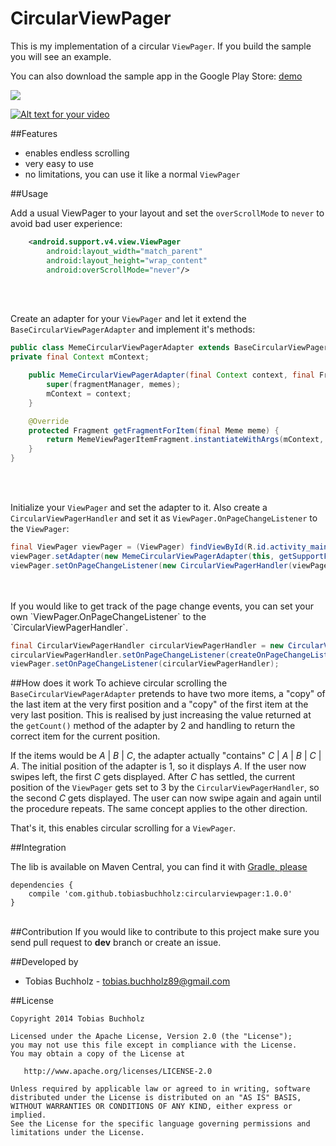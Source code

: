 CircularViewPager
=================

This is my implementation of a circular `ViewPager`. If you build the sample you will see an example.

You can also download the sample app in the Google Play Store: [demo](https://play.google.com/store/apps/details?id=com.tobishiba.circularviewpager)

<img src="https://chart.googleapis.com/chart?cht=qr&chl=https%3A%2F%2Fplay.google.com%2Fstore%2Fapps%2Fdetails%3Fid%3Dcom.tobishiba.circularviewpager&chs=180x180&choe=UTF-8&chld=L|2' alt=" />

[![Alt text for your video](http://img.youtube.com/vi/8L0gHiKz8fI/0.jpg)](https://www.youtube.com/watch?v=8L0gHiKz8fI&feature=youtu.be)

##Features
 - enables endless scrolling
 - very easy to use
 - no limitations, you can use it like a normal `ViewPager`

##Usage

Add a usual ViewPager to your layout and set the `overScrollMode` to `never` to avoid bad user experience:

```xml
	<android.support.v4.view.ViewPager
        android:layout_width="match_parent"
        android:layout_height="wrap_content"
        android:overScrollMode="never"/> 
```
</br>
</br>

Create an adapter for your `ViewPager` and let it extend the `BaseCircularViewPagerAdapter` and implement it's methods:

```java 
public class MemeCircularViewPagerAdapter extends BaseCircularViewPagerAdapter<Meme> {
private final Context mContext;

    public MemeCircularViewPagerAdapter(final Context context, final FragmentManager fragmentManager, final List<Meme> memes) {
        super(fragmentManager, memes);
        mContext = context;
    }

    @Override
    protected Fragment getFragmentForItem(final Meme meme) {
        return MemeViewPagerItemFragment.instantiateWithArgs(mContext, meme);
    }
}
```
</br>
</br>

Initialize your `ViewPager` and set the adapter to it. Also create a `CircularViewPagerHandler` and set it as `ViewPager.OnPageChangeListener` to the `ViewPager`:

```java 
final ViewPager viewPager = (ViewPager) findViewById(R.id.activity_main_view_pager);
viewPager.setAdapter(new MemeCircularViewPagerAdapter(this, getSupportFragmentManager(), Meme.createSampleMemes()));
viewPager.setOnPageChangeListener(new CircularViewPagerHandler(viewPager));
```
</br>
</br>
If you would like to get track of the page change events, you can set your own `ViewPager.OnPageChangeListener` to the `CircularViewPagerHandler`.

```java 
final CircularViewPagerHandler circularViewPagerHandler = new CircularViewPagerHandler(viewPager);
circularViewPagerHandler.setOnPageChangeListener(createOnPageChangeListener());
viewPager.setOnPageChangeListener(circularViewPagerHandler);
```

##How does it work
To achieve circular scrolling the `BaseCircularViewPagerAdapter` pretends to have two more items, a "copy" of the last item at the very first position and a "copy" of the first item at the very last position. This is realised by just increasing the value returned at the `getCount()` method of the adapter by 2 and handling to return the correct item for the current position. 

If the items would be *A* | *B* | *C*, the adapter actually "contains" *C* | *A* | *B* | *C* | *A*. The initial position of the adapter is 1, so it displays *A*. If the user now swipes left, the first *C* gets displayed. After *C* has settled, the current position of the `ViewPager` gets set to 3 by the `CircularViewPagerHandler`, so the second *C* gets displayed. The user can now swipe again and again until the procedure repeats. The same concept applies to the other direction. 

That's it, this enables circular scrolling for a `ViewPager`.

##Integration

The lib is available on Maven Central, you can find it with [Gradle, please](http://gradleplease.appspot.com/#circularviewpager)

```
dependencies {
    compile 'com.github.tobiasbuchholz:circularviewpager:1.0.0'
}
```

</br>
##Contribution
If you would like to contribute to this project make sure you send pull request to <b>dev</b> branch or create an issue.

##Developed by
* Tobias Buchholz - <tobias.buchholz89@gmail.com>

##License

    Copyright 2014 Tobias Buchholz
   
    Licensed under the Apache License, Version 2.0 (the "License");
    you may not use this file except in compliance with the License.
    You may obtain a copy of the License at

       http://www.apache.org/licenses/LICENSE-2.0

    Unless required by applicable law or agreed to in writing, software
    distributed under the License is distributed on an "AS IS" BASIS,
    WITHOUT WARRANTIES OR CONDITIONS OF ANY KIND, either express or implied.
    See the License for the specific language governing permissions and
    limitations under the License.
